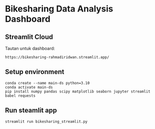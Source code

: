 # Bikesharing Data Analysis Dashboard

## Streamlit Cloud 
Tautan untuk dashboard:
```
https://bikesharing-rahmadiridwan.streamlit.app/
```

## Setup environment
```
conda create --name main-ds python=3.10
conda activate main-ds
pip install numpy pandas scipy matplotlib seaborn jupyter streamlit babel requests
```

## Run steamlit app
```
streamlit run bikesharing_streamlit.py
```

